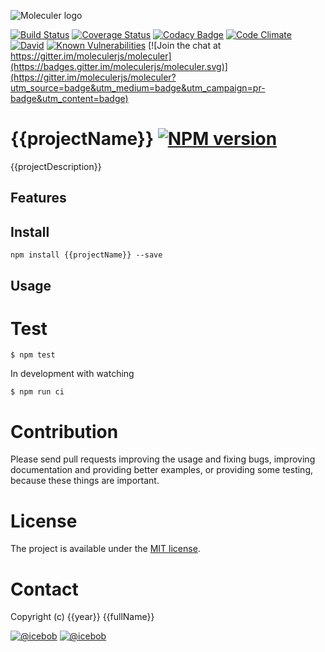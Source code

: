![Moleculer logo](http://moleculer.services/images/banner.png)

[![Build Status](https://travis-ci.org/{{username}}/{{projectName}}.svg?branch=master)](https://travis-ci.org/{{username}}/{{projectName}})
[![Coverage Status](https://coveralls.io/repos/github/{{username}}/{{projectName}}/badge.svg?branch=master)](https://coveralls.io/github/{{username}}/{{projectName}}?branch=master)
[![Codacy Badge](https://api.codacy.com/project/badge/Grade/<----hash----->)](https://www.codacy.com/app/mereg-norbert/moleculer-web?utm_source=github.com&utm_medium=referral&utm_content={{username}}/{{projectName}}&utm_campaign=Badge_Grade)
[![Code Climate](https://codeclimate.com/github/{{username}}/{{projectName}}/badges/gpa.svg)](https://codeclimate.com/github/{{username}}/{{projectName}})
[![David](https://img.shields.io/david/{{username}}/{{projectName}}.svg)](https://david-dm.org/{{username}}/{{projectName}})
[![Known Vulnerabilities](https://snyk.io/test/github/{{username}}/{{projectName}}/badge.svg)](https://snyk.io/test/github/{{username}}/{{projectName}})
[![Join the chat at https://gitter.im/moleculerjs/moleculer](https://badges.gitter.im/moleculerjs/moleculer.svg)](https://gitter.im/moleculerjs/moleculer?utm_source=badge&utm_medium=badge&utm_campaign=pr-badge&utm_content=badge)

# {{projectName}} [![NPM version](https://img.shields.io/npm/v/{{projectName}}.svg)](https://www.npmjs.com/package/{{projectName}})

{{projectDescription}}

## Features

## Install

```
npm install {{projectName}} --save
```

## Usage

# Test

```
$ npm test
```

In development with watching

```
$ npm run ci
```

# Contribution

Please send pull requests improving the usage and fixing bugs, improving documentation and providing better examples, or providing some testing, because these things are important.

# License

The project is available under the [MIT license](https://tldrlegal.com/license/mit-license).

# Contact

Copyright (c) {{year}} {{fullName}}

[![@icebob](https://img.shields.io/badge/github-ice--services-green.svg)](https://github.com/moleculerjs) [![@icebob](https://img.shields.io/badge/twitter-Icebobcsi-blue.svg)](https://twitter.com/Icebobcsi)
